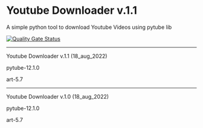 # Youtube Downloader v.1.1

A simple python tool to download Youtube Videos using pytube lib

[![Quality Gate Status](https://sonarcloud.io/api/project_badges/measure?project=Dany-Drgh_yt_downloader&metric=alert_status)](https://sonarcloud.io/summary/new_code?id=Dany-Drgh_yt_downloader)
____________________________
Youtube Downloader v.1.1 (18_aug_2022)

pytube-12.1.0

art-5.7
____________________________

Youtube Downloader v.1.0 (18_aug_2022)

pytube-12.1.0

art-5.7
